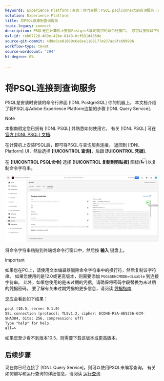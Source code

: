 ```yaml
---
keywords: Experience Platform；主页；热门主题；PSQL;psqlconnect到查询服务；查询服务；查询服务；
solution: Experience Platform
title: 将PSQL连接到查询服务
topic-legacy: connect
description: PSQL是在计算机上安装PostgreSQL时提供的命令行接口。 您可以按照以下说明进行安装。
exl-id: ceb07128-409e-42be-8143-0cf681d435de
source-git-commit: 4d9e6ce81809c6e6ee1188177a937ac8fc609996
workflow-type: tm+mt
source-wordcount: '294'
ht-degree: 0%

---
```


# 将PSQL连接到查询服务

PSQL是安装时安装的命令行界面 [!DNL PostgreSQL] 你的机器上。 本文档介绍了将PSQL与Adobe Experience Platform连接的步骤 [!DNL Query Service].

>[!NOTE]
>
> 本指南假定您已拥有 [!DNL PSQL] 并熟悉如何使用它。 有关 [!DNL PSQL] 可在 [官方 [!DNL PSQL] 文档](https://www.postgresql.org/docs/current/app-psql.html).

在计算机上安装PSQL后，即可将PSQL与查询服务连接。 返回到 [!DNL Platform] UI，然后选择 **[!UICONTROL 查询]**，后跟 **[!UICONTROL 凭据]**.

在 **[!UICONTROL PSQL命令]** 选择 **[!UICONTROL 复制到剪贴板]** 图标(![复制图标](../images/clients/psql/copy-icon.png))以复制命令字符串。

![“查询”功能板的“凭据”选项卡，其中突出显示了复制图标。](../images/clients/psql/connect-bi.png)

将命令字符串粘贴到终端或命令行窗口中，然后按 **输入** 键盘上。

>[!IMPORTANT]
>
>如果您在PC上，请使用文本编辑器删除命令字符串中的换行符，然后复制该字符串。 如果您使用的是12.0或更高版本，则需要添加 `PGGSSENCMODE=disable` 到连接字符串。 此外，如果您使用的是未过期的凭据，请确保将密码字段替换为未过期的凭据密码。 要了解有关未过期凭据的更多信息，请阅读 [凭据指南](../ui/credentials.md).

您应会看到如下结果：

```shell
psql (10.5, server 0.1.0)
SSL connection (protocol: TLSv1.2, cipher: ECDHE-RSA-AES256-GCM-SHA384, bits: 256, compression: off)
Type "help" for help.
all=>
```

如果您至少看不到版本10.5，则需要下载该版本或更高版本。

## 后续步骤

现在你已经连接了 [!DNL Query Service]，则可以使用PSQL来编写查询。 有关如何编写和运行查询的详细信息，请阅读 [运行查询](../best-practices/writing-queries.md).
